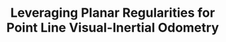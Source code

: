 ---
authors:
  - name: Xin Li*
    url: https://lixin.ai/
  - name: Yijia He*
    url: https://scholar.google.com/citations?user=_0lKGnkAAAAJ&hl=en
  - name: Jinlong Lin
    url: https://www.ss.pku.edu.cn/teacherteam/teacherlist/1652-%E6%9E%97%E9%87%91%E9%BE%99.html
  - name: Xiao Liu
    url: ""
published_place: IROS
published_year: 2020
paper_id: "u5HHmVD_uO8C"
title: Leveraging Planar Regularities for Point Line Visual-Inertial Odometry
slug: leveraging-planar-regularities-for-point-line-visual-inertial-odometry
featured: true
bibtex:
  |-
    @inproceedings{li2020leveraging,
      title={Leveraging Planar Regularities for Point Line Visual-Inertial Odometry},
      author={Li, Xin and He, Yijia and Lin, Jinlong and Liu, Xiao},
      booktitle={2020 IEEE/RSJ International Conference on Intelligent Robots and Systems (IROS)},
      pages={10792--10798},
      year={2020},
      organization={IEEE}
    }
homepage: https://arxiv.org/abs/2004.11969
links:
  - name: PDF
    url: /pubs/IROS-2020/IROS2020.pdf
  - name: arXiv
    url: https://arxiv.org/abs/2004.11969
  - name: video
    url: https://www.youtube.com/watch?v=V1KU6V49UKI
  - name: code
    url: https://github.com/LiXin97/Co-Planar-Parametrization-VIO
og_image: /pubs/IROS-2020/IROS2020.png
---